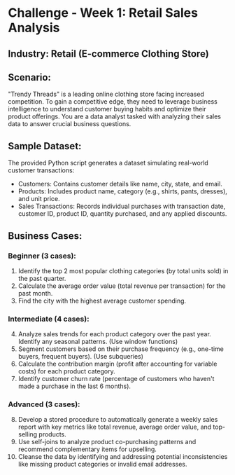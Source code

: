 # Challenge - Week 1: Retail Sales Analysis

## Industry: Retail (E-commerce Clothing Store)

## Scenario:

"Trendy Threads" is a leading online clothing store facing increased competition. To gain a competitive edge, they need to leverage business intelligence to understand customer buying habits and optimize their product offerings. You are a data analyst tasked with analyzing their sales data to answer crucial business questions.

## Sample Dataset:

The provided Python script generates a dataset simulating real-world customer transactions:

- Customers: Contains customer details like name, city, state, and email.
- Products: Includes product name, category (e.g., shirts, pants, dresses), and unit price.
- Sales Transactions: Records individual purchases with transaction date, customer ID, product ID, quantity purchased, and any applied discounts.
  
## Business Cases:

### Beginner (3 cases):

1. Identify the top 2 most popular clothing categories (by total units sold) in the past quarter.
2. Calculate the average order value (total revenue per transaction) for the past month.
3. Find the city with the highest average customer spending.
   
### Intermediate (4 cases):

4. Analyze sales trends for each product category over the past year. Identify any seasonal patterns. (Use window functions)
5. Segment customers based on their purchase frequency (e.g., one-time buyers, frequent buyers). (Use subqueries)
6. Calculate the contribution margin (profit after accounting for variable costs) for each product category.
7. Identify customer churn rate (percentage of customers who haven't made a purchase in the last 6 months).
   
### Advanced (3 cases):
8. Develop a stored procedure to automatically generate a weekly sales report with key metrics like total revenue, average order value, and top-selling products.
9. Use self-joins to analyze product co-purchasing patterns and recommend complementary items for upselling.
10. Cleanse the data by identifying and addressing potential inconsistencies like missing product categories or invalid email addresses.
